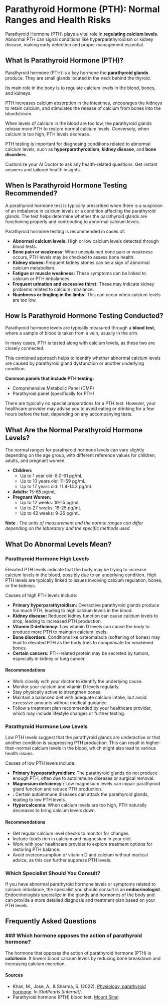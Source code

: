 # Parathyroid Hormone (PTH): Normal Ranges and Health Risks

Parathyroid Hormone (PTH) plays a vital role in **regulating calcium levels**. Abnormal PTH can signal conditions like hyperparathyroidism or kidney disease, making early detection and proper management essential.

## What Is Parathyroid Hormone (PTH)?

Parathyroid hormone (PTH) is a key hormone the **parathyroid glands** produce. They are small glands located in the neck behind the thyroid.

Its main role in the body is to regulate calcium levels in the blood, bones, and kidneys.

PTH increases calcium absorption in the intestines, encourages the kidneys to retain calcium, and stimulates the release of calcium from bones into the bloodstream.

When levels of calcium in the blood are too low, the parathyroid glands release more PTH to restore normal calcium levels. Conversely, when calcium is too high, PTH levels decrease.

PTH testing is important for diagnosing conditions related to abnormal calcium levels, such as **hyperparathyroidism**, **kidney disease**, and **bone disorders**.

Customize your AI Doctor to ask any health-related questions. Get instant answers and tailored health insights.

## When Is Parathyroid Hormone Testing Recommended?

A parathyroid hormone test is typically prescribed when there is a suspicion of an imbalance in calcium levels or a condition affecting the parathyroid glands. The test helps determine whether the parathyroid glands are functioning properly and contributing to abnormal calcium levels.

Parathyroid hormone testing is recommended in cases of:

- **Abnormal calcium levels:** High or low calcium levels detected through blood tests.
- **Bone pain or weakness:** When unexplained bone pain or weakness occurs, PTH levels may be checked to assess bone health.
- **Kidney stones:** Frequent kidney stones can be a sign of abnormal calcium metabolism.
- **Fatigue or muscle weakness:** These symptoms can be linked to calcium or PTH imbalances.
- **Frequent urination and excessive thirst:** These may indicate kidney problems related to calcium imbalance.
- **Numbness or tingling in the limbs:** This can occur when calcium levels are too low.

## How Is Parathyroid Hormone Testing Conducted?

Parathyroid hormone levels are typically measured through a **blood test**, where a sample of blood is taken from a vein, usually in the arm.

In many cases, PTH is tested along with calcium levels, as these two are closely connected.

This combined approach helps to identify whether abnormal calcium levels are caused by parathyroid gland dysfunction or another underlying condition.

**Common panels that include PTH testing:**

- Comprehensive Metabolic Panel (CMP)
- Parathyroid panel (specifically for PTH)

There are typically no special preparations for a PTH test. However, your healthcare provider may advise you to avoid eating or drinking for a few hours before the test, depending on any accompanying tests.

## What Are the Normal Parathyroid Hormone Levels?

The normal ranges for parathyroid hormone levels can vary slightly depending on the age group, with different reference values for children, adults, and pregnant women.

- **Children:**
  - Up to 1 year old: 8.0-61 pg/mL
  - Up to 10 years old: 11-59 pg/mL
  - Up to 17 years old: 11.4-14.3 pg/mL
- **Adults:** 15-65 pg/mL
- **Pregnant Women:**
  - Up to 12 weeks: 10-15 pg/mL
  - Up to 27 weeks: 18-25 pg/mL
  - Up to 42 weeks: 9-26 pg/mL

**Note** _: The units of measurement and the normal ranges can differ depending on the laboratory and the specific methods used_

## What Do Abnormal Levels Mean?

### Parathyroid Hormone High Levels

Elevated PTH levels indicate that the body may be trying to increase calcium levels in the blood, possibly due to an underlying condition. High PTH levels are typically linked to issues involving calcium regulation, bones, or the kidneys.

Causes of high PTH levels include:

- **Primary hyperparathyroidism:** Overactive parathyroid glands produce too much PTH, leading to high calcium levels in the blood.
- **Kidney disease:** Reduced kidney function can cause calcium levels to drop, leading to increased PTH production.
- **Vitamin D deficiency:** Low vitamin D levels can cause the body to produce more PTH to maintain calcium levels.
- **Bone disorders:** Conditions like osteomalacia (softening of bones) may lead to elevated PTH as the body tries to compensate for weakened bones.
- **Certain cancers:** PTH-related protein may be secreted by tumors, especially in kidney or lung cancer.

#### Recommendations

- Work closely with your doctor to identify the underlying cause.
- Monitor your calcium and vitamin D levels regularly.
- Stay physically active to strengthen bones.
- Maintain a balanced diet with adequate calcium intake, but avoid excessive amounts without medical guidance.
- Follow a treatment plan recommended by your healthcare provider, which may include lifestyle changes or further testing.

### Parathyroid Hormone Low Levels

Low PTH levels suggest that the parathyroid glands are underactive or that another condition is suppressing PTH production. This can result in higher-than-normal calcium levels in the blood, which might also lead to various health issues.

Causes of low PTH levels include:

- **Primary hypoparathyroidism:** The parathyroid glands do not produce enough PTH, often due to autoimmune diseases or surgical removal.
- **Magnesium deficiency** **:** Low magnesium levels can impair parathyroid gland function and reduce PTH production.
-  **:** Certain autoimmune diseases can attack the parathyroid glands, leading to low PTH levels.
- **Hypercalcemia:** When calcium levels are too high, PTH naturally decreases to bring calcium levels down.

#### Recommendations

- Get regular calcium level checks to monitor for changes.
- Include foods rich in calcium and magnesium in your diet.
- Work with your healthcare provider to explore treatment options for restoring PTH balance.
- Avoid overconsumption of vitamin D and calcium without medical advice, as this can further suppress PTH levels.

### Which Specialist Should You Consult?

If you have abnormal parathyroid hormone levels or symptoms related to calcium imbalance, the specialist you should consult is an **endocrinologist**. Endocrinologists specialize in the glands and hormones of the body and can provide a more detailed diagnosis and treatment plan based on your PTH levels.

## Frequently Asked Questions

### \#\#\# Which hormone opposes the action of parathyroid hormone?

The hormone that opposes the action of parathyroid hormone (PTH) is **calcitonin**. It lowers blood calcium levels by reducing bone breakdown and increasing calcium excretion.

 #### Sources

- Khan, M., Jose, A., & Sharma, S. (2022). [Physiology, parathyroid hormone](https://www.ncbi.nlm.nih.gov/books/NBK499940/). In _StatPearls \[Internet\]_.
- Parathyroid hormone (PTH) blood test. [Mount Sinai](https://www.mountsinai.org/health-library/tests/parathyroid-hormone-pth-blood-test).